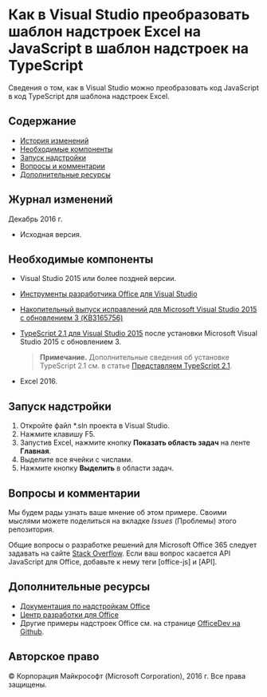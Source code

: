 # <a name="typescripting-visual-studio-excel-javascript-add-in-template"></a>Как в Visual Studio преобразовать шаблон надстроек Excel на JavaScript в шаблон надстроек на TypeScript

Сведения о том, как в Visual Studio можно преобразовать код JavaScript в код TypeScript для шаблона надстроек Excel. 

## <a name="table-of-contents"></a>Содержание
* [История изменений](#change-history)
* [Необходимые компоненты](#prerequisites)
* [Запуск надстройки](#test-the-add-in)
* [Вопросы и комментарии](#questions-and-comments)
* [Дополнительные ресурсы](#additional-resources)

## <a name="change-history"></a>Журнал изменений

Декабрь 2016 г.

* Исходная версия.

## <a name="prerequisites"></a>Необходимые компоненты

* Visual Studio 2015 или более поздней версии.
* [Инструменты разработчика Office для Visual Studio](https://www.visualstudio.com/en-us/features/office-tools-vs.aspx)
* [Накопительный выпуск исправлений для Microsoft Visual Studio 2015 с обновлением 3 (KB3165756)](https://msdn.microsoft.com/en-us/library/mt752379.aspx)
* [TypeScript 2.1 для Visual Studio 2015](http://download.microsoft.com/download/6/D/8/6D8381B0-03C1-4BD2-AE65-30FF0A4C62DA/TS2.1-dev14update3-20161206.2/TypeScript_Dev14Full.exe) после установки Microsoft Visual Studio 2015 с обновлением 3.

   > **Примечание.**  Дополнительные сведения об установке TypeScript 2.1 см. в статье [Представляем TypeScript 2.1](https://blogs.msdn.microsoft.com/typescript/2016/12/07/announcing-typescript-2-1/).

* Excel 2016.

## <a name="run-the-add-in"></a>Запуск надстройки

1. Откройте файл *.sln проекта в Visual Studio.
2. Нажмите клавишу F5.
3. Запустив Excel, нажмите кнопку **Показать область задач** на ленте **Главная**.
5. Выделите все ячейки с числами.
6. Нажмите кнопку **Выделить** в области задач. 

## <a name="questions-and-comments"></a>Вопросы и комментарии

Мы будем рады узнать ваше мнение об этом примере. Своими мыслями можете поделиться на вкладке *Issues* (Проблемы) этого репозитория.

Общие вопросы о разработке решений для Microsoft Office 365 следует задавать на сайте [Stack Overflow](http://stackoverflow.com/questions/tagged/office-js+API). Если ваш вопрос касается API JavaScript для Office, добавьте к нему теги [office-js] и [API].

## <a name="additional-resources"></a>Дополнительные ресурсы

* [Документация по надстройкам Office](https://msdn.microsoft.com/en-us/library/office/jj220060.aspx)
* [Центр разработки для Office](http://dev.office.com/)
* Другие примеры надстроек Office см. на странице [OfficeDev на Github](https://github.com/officedev).

## <a name="copyright"></a>Авторское право
© Корпорация Майкрософт (Microsoft Corporation), 2016 г. Все права защищены.

